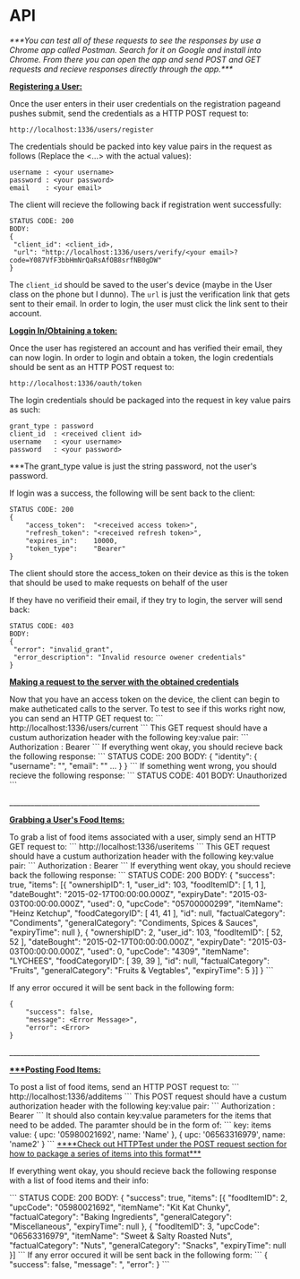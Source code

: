 # API


<p><i>***You can test all of these requests to see the responses by use a Chrome app called Postman. Search for it on Google and install into Chrome. From there you can open the app and send POST and GET requests and recieve responses directly through the app.***</i></p>

<b><u>Registering a User:</b></u>

Once the user enters in their user credentials on the registration pageand pushes submit, send the credentials as a HTTP POST request to:
```
http://localhost:1336/users/register
```

The credentials should be packed into key value pairs in the request as follows (Replace the <...> with the actual values):

```
username : <your username>
password : <your password>
email    : <your email>
```

The client will recieve the following back if registration went successfully:
```
STATUS CODE: 200
BODY:
{
 "client_id": <client_id>,
 "url": "http://localhost:1336/users/verify/<your email>?code=Y087VfF3bbHmNrQaRsAfOB8srfNB0gDW"
}
```
The ```client_id``` should be saved to the user's device (maybe in the User class on the phone but I dunno). The ```url``` is just the verification link that gets sent to their email. In order to login, the user must click the link sent to their account.

<p><b><u>Loggin In/Obtaining a token:</b></u></p>

Once the user has registered an account and has verified their email, they can now login. In order to login and obtain a token, the login credentials should be sent as an HTTP POST request to:
```
http://localhost:1336/oauth/token
```
The login credentials should be packaged into the request in key value pairs as such:
```
grant_type : password
client_id  : <received client id>
username   : <your username>
password   : <your password>
```
<p>***The grant_type value is just the string password, not the user's password.</p>

If login was a success, the following will be sent back to the client:
```
STATUS CODE: 200
{
    "access_token":  "<received access token>",
    "refresh_token": "<received refresh token>",
    "expires_in":    10000,
    "token_type":    "Bearer"
}
```
<p>The client should store the access_token on their device as this is the token that should be used to make requests on behalf of the user</p>
<p>If they have no verifieid their email, if they try to login, the server will send back:</p>

```
STATUS CODE: 403
BODY:
{
 "error": "invalid_grant",
 "error_description": "Invalid resource owener credentials"
}
```
<p><b><u>Making a request to the server with the obtained credentials</b></u></p>
Now that you have an access token on the device, the client can begin to make autheticated calls to the server. To test to see if this works right now, you can send an HTTP GET request to:
```
http://localhost:1336/users/current
```
This GET request should have a custum authorization header with the following key:value pair:
```
Authorization : Bearer <received access token>
```
If everything went okay, you should recieve back the following response:
```
STATUS CODE: 200
BODY:
{
    "identity": {
        "username": "<your username>",
        "email":    "<your email>"
        ...
    }
}
```
If something went wrong, you should recieve the following response:
```
STATUS CODE: 401
BODY:
Unauthorized
```

<p>______________________________________________________________________</p>
<b><u><p>Grabbing a User's Food Items:</p></u></b>
To grab a list of food items associated with a user, simply send an HTTP GET request to:
```
http://localhost:1336/useritems
```
This GET request should have a custum authorization header with the following key:value pair:
```
Authorization : Bearer <received access token>
```
If everything went okay, you should recieve back the following response:
```
STATUS CODE: 200
BODY:
{
    "success": true,
    "items": [{
    "ownershipID": 1,
    "user_id": 103,
    "foodItemID": [
        1,
        1
    ],
    "dateBought": "2015-02-17T00:00:00.000Z",
    "expiryDate": "2015-03-03T00:00:00.000Z",
    "used": 0,
    "upcCode": "05700000299",
    "itemName": "Heinz Ketchup",
    "foodCategoryID": [
        41,
        41
    ],
    "id": null,
    "factualCategory": "Condiments",
    "generalCategory": "Condiments, Spices & Sauces",
    "expiryTime": null
}, {
    "ownershipID": 2,
    "user_id": 103,
    "foodItemID": [
        52,
        52
    ],
    "dateBought": "2015-02-17T00:00:00.000Z",
    "expiryDate": "2015-03-03T00:00:00.000Z",
    "used": 0,
    "upcCode": "4309",
    "itemName": "LYCHEES",
    "foodCategoryID": [
        39,
        39
    ],
    "id": null,
    "factualCategory": "Fruits",
    "generalCategory": "Fruits & Vegtables",
    "expiryTime": 5
}]
}
```

If any error occured it will be sent back in the following form:
```
{
    "success": false,
    "message": <Error Message>",
    "error": <Error>
}
```

<p>______________________________________________________________________</p>
<b><u><p>***Posting Food Items:</p></u></b>
To post a list of food items, send an HTTP POST request to:
```
http://localhost:1336/additems
```
This POST request should have a custum authorization header with the following key:value pair:
```
Authorization : Bearer <received access token>
```
It should also contain key:value parameters for the items that need to be added. The paramter should be in the form of:
```
key: items
value: { upc: '05980021692', name: 'Name' },
  { upc: '06563316979', name: 'name2' }
```
<u>****Check out HTTPTest under the POST request section for how to package a series of items into this format***</u>

<p> If everything went okay, you should recieve back the following response with a list of food items and their info: </p>
```
STATUS CODE: 200
BODY:
{
    "success": true,
    "items": [{
    "foodItemID": 2,
    "upcCode": "05980021692",
    "itemName": "Kit Kat Chunky",
    "factualCategory": "Baking Ingredients",
    "generalCategory": "Miscellaneous",
    "expiryTime": null
}, {
    "foodItemID": 3,
    "upcCode": "06563316979",
    "itemName": "Sweet & Salty Roasted Nuts",
    "factualCategory": "Nuts",
    "generalCategory": "Snacks",
    "expiryTime": null
}]
```
If any error occured it will be sent back in the following form:
```
{
    "success": false,
    "message": <Error Message>",
    "error": <Error>
}
```